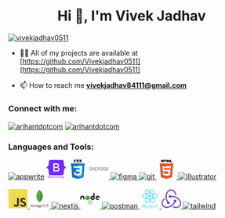 <h1 align="center">Hi 👋, I'm Vivek Jadhav </h1>


<p align="left"> <a href="https://github.com/Vivekjadhav0511" target="blank"><img src="https://img.shields.io/twitter/follow/imvivek_8411?logo=twitter&style=for-the-badge" alt="vivekjadhav0511" /></a> </p>

- 👨‍💻 All of my projects are available at [https://github.com/Vivekjadhav0511](https://github.com/Vivekjadhav0511)

- 📫 How to reach me **vivekjadhav84111@gmail.com**

<h3 align="left">Connect with me:</h3>
<p align="left">
<a href="https://x.com/imvivek_8411" target="blank"><img align="center" src="https://raw.githubusercontent.com/rahuldkjain/github-profile-readme-generator/master/src/images/icons/Social/twitter.svg" alt="arihantdotcom" height="30" width="40" /></a>
<a href="https://www.linkedin.com/in/vivek-jadhav8411/" target="blank"><img align="center" src="https://raw.githubusercontent.com/rahuldkjain/github-profile-readme-generator/master/src/images/icons/Social/linked-in-alt.svg" alt="arihantdotcom" height="30" width="40" /></a>
</p>

<h3 align="left">Languages and Tools:</h3>
<div >
  <a style="margin:100; padding:30" href="https://appwrite.io" target="_blank" rel="noreferrer"> <img style="margin:50"; src="https://www.vectorlogo.zone/logos/appwriteio/appwriteio-icon.svg" alt="appwrite" width="40" height="40"/></a> 
  <a style="margin:100; padding:30" href="https://getbootstrap.com" target="_blank" rel="noreferrer"> <img style="margin:50" src="https://raw.githubusercontent.com/devicons/devicon/master/icons/bootstrap/bootstrap-plain-wordmark.svg" alt="bootstrap" width="40" height="40"/></a> 
  <a href="https://www.w3schools.com/css/" target="_blank" rel="noreferrer"> <img style="margin:50" src="https://raw.githubusercontent.com/devicons/devicon/master/icons/css3/css3-original-wordmark.svg" alt="css3" width="40" height="40"/></a>
  <a href="https://expressjs.com" target="_blank" rel="noreferrer"> <img style="margin:50" src="https://raw.githubusercontent.com/devicons/devicon/master/icons/express/express-original-wordmark.svg" alt="express" width="40" height="40"/> </a>
  <a href="https://www.figma.com/" target="_blank" rel="noreferrer"> <img style="margin:50" src="https://www.vectorlogo.zone/logos/figma/figma-icon.svg" alt="figma" width="40" height="40"/> 
  <a href="https://git-scm.com/" target="_blank" rel="noreferrer"> <img style="margin:50" src="https://www.vectorlogo.zone/logos/git-scm/git-scm-icon.svg" alt="git" width="40" height="40"/> 
  </a> <a href="https://www.w3.org/html/" target="_blank" rel="noreferrer"> <img  style="margin:50" src="https://raw.githubusercontent.com/devicons/devicon/master/icons/html5/html5-original-wordmark.svg" alt="html5" width="40" height="40"/> </a> 
  <a href="https://www.adobe.com/in/products/illustrator.html" target="_blank" rel="noreferrer"> <img style="margin:50" src="https://www.vectorlogo.zone/logos/adobe_illustrator/adobe_illustrator-icon.svg" alt="illustrator" width="40" height="40"/> </a> 
  <br/><br/>
  <a href="https://developer.mozilla.org/en-US/docs/Web/JavaScript" target="_blank" rel="noreferrer"> <img style="margin:50" src="https://raw.githubusercontent.com/devicons/devicon/master/icons/javascript/javascript-original.svg" alt="javascript" width="40" height="40"/> </a> 
  <a href="https://www.mongodb.com/" target="_blank" rel="noreferrer"> <img style="margin:50" src="https://raw.githubusercontent.com/devicons/devicon/master/icons/mongodb/mongodb-original-wordmark.svg" alt="mongodb" width="40" height="40"/> </a> 
  </a> <a href="https://nextjs.org/" target="_blank" rel="noreferrer"> <img style="margin:50" src="https://cdn.worldvectorlogo.com/logos/nextjs-2.svg" alt="nextjs" width="40" height="40"/> </a> 
  <a href="https://nodejs.org" target="_blank" rel="noreferrer"> <img style="margin:50" src="https://raw.githubusercontent.com/devicons/devicon/master/icons/nodejs/nodejs-original-wordmark.svg" alt="nodejs" width="40" height="40"/> 
  </a> <a href="https://postman.com" target="_blank" rel="noreferrer"> <img style="margin:50" src="https://www.vectorlogo.zone/logos/getpostman/getpostman-icon.svg" alt="postman" width="40" height="40"/> </a>
  <a href="https://reactjs.org/" target="_blank" rel="noreferrer"> <img style="margin:50" src="https://raw.githubusercontent.com/devicons/devicon/master/icons/react/react-original-wordmark.svg" alt="react" width="40" height="40"/> </a> 
  <a href="https://redux.js.org" target="_blank" rel="noreferrer"> <img style="margin:50" src="https://raw.githubusercontent.com/devicons/devicon/master/icons/redux/redux-original.svg" alt="redux" width="40" height="40"/> </a> 
  <a href="https://tailwindcss.com/" target="_blank" rel="noreferrer"> <img style="margin:50" src="https://www.vectorlogo.zone/logos/tailwindcss/tailwindcss-icon.svg" alt="tailwind" width="40" height="40"/> </a> </p>
</div>
